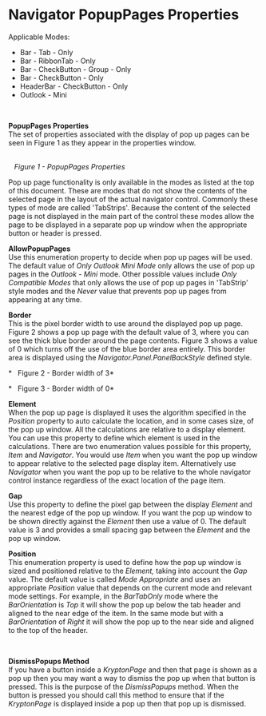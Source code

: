 # Navigator PopupPages Properties  
  
Applicable Modes:  
* Bar - Tab - Only
* Bar - RibbonTab - Only
* Bar - CheckButton - Group - Only
* Bar - CheckButton - Only
* HeaderBar - CheckButton - Only
* Outlook - Mini

 

**PopupPages Properties**  
The set of properties associated with the display of pop up pages can be seen in
Figure 1 as they appear in the properties window.  
  
   
   *Figure 1 - PopupPages Properties*  
  
  
Pop up page functionality is only available in the modes as listed at the top of
this document. These are modes that do not show the contents of the selected
page in the layout of the actual navigator control. Commonly these types of mode
are called 'TabStrips'. Because the content of the selected page is not
displayed in the main part of the control these modes allow the page to be
displayed in a separate pop up window when the appropriate button or header is
pressed.

  
**AllowPopupPages**  
Use this enumeration property to decide when pop up pages will be used. The
default value of *Only Outlook Mini Mode* only allows the use of pop up pages in
the *Outlook - Mini* mode. Other possible values include *Only Compatible Modes*
that only allows the use of pop up pages in 'TabStrip' style modes and the
*Never* value that prevents pop up pages from appearing at any time.

  
**Border**  
This is the pixel border width to use around the displayed pop up page. Figure 2
shows a pop up page with the default value of 3, where you can see the thick
blue border around the page contents. Figure 3 shows a value of 0 which turns
off the use of the blue border area entirely. This border area is displayed
using the *Navigator.Panel.PanelBackStyle* defined style.

  
*   Figure 2 - Border width of 3*

  
*   Figure 3 - Border width of 0*

**Element**  
When the pop up page is displayed it uses the algorithm specified in the
*Position* property to auto calculate the location, and in some cases size, of
the pop up window. All the calculations are relative to a display element. You
can use this property to define which element is used in the calculations. There
are two enumeration values possible for this property, *Item* and *Navigator*.
You would use *Item* when you want the pop up window to appear relative to the
selected page display item. Alternatively use *Navigator* when you want the pop
up to be relative to the whole navigator control instance regardless of the
exact location of the page item.

  
**Gap**  
Use this property to define the pixel gap between the display *Element* and the
nearest edge of the pop up window. If you want the pop up window to be shown
directly against the *Element* then use a value of 0. The default value is 3 and
provides a small spacing gap between the *Element* and the pop up window.

  
**Position**  
This enumeration property is used to define how the pop up window is sized and
positioned relative to the *Element,* taking into account the *Gap* value. The
default value is called *Mode Appropriate* and uses an appropriate *Position*
value that depends on the current mode and relevant mode settings. For example,
in the *BarTabOnly* mode where the *BarOrientation* is *Top* it will show the
pop up below the tab header and aligned to the near edge of the item. In the
same mode but with a *BarOrientation* of *Right* it will show the pop up to the
near side and aligned to the top of the header.

 

**DismissPopups Method**  
If you have a button inside a *KryptonPage* and then that page is shown as a pop
up then you may want a way to dismiss the pop up when that button is pressed.
This is the purpose of the *DismissPopups* method. When the button is pressed
you should call this method to ensure that if the *KryptonPage* is displayed
inside a pop up then that pop up is dismissed.
